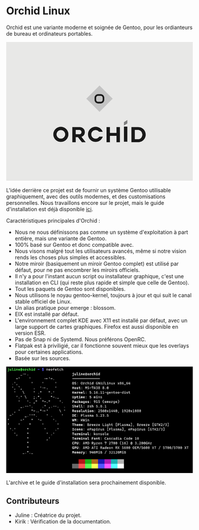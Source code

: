 # Orchid Linux 

Orchid est une variante moderne et soignée de Gentoo, pour les ordianteurs de bureau et ordinateurs portables.

![Orchid Logo](img/ORCHID_LOGO.png)

L'idée derrière ce projet est de fournir un système Gentoo utilisable graphiquement, avec des outils modernes, et des customisations personnelles.
Nous travaillons encore sur le projet, mais le guide d'installation est déjà disponible [ici](https://github.com/juliiine/orchid/blob/main/Installation.md).

Caractéristiques principales d'Orchid :

- Nous ne nous définissons pas comme un système d'exploitation à part entière, mais une variante de Gentoo. 
- 100% basé sur Gentoo et donc compatible avec.
- Nous visons malgré tout les utilisateurs avancés, même si notre vision rends les choses plus simples et accessibles.
- Notre miroir (basiquement un miroir Gentoo complet) est utilisé par défaut, pour ne pas encombrer les miroirs officiels.
- Il n'y a pour l'instant aucun script ou installateur graphique, c'est une installation en CLI (qui reste plus rapide et simple que celle de Gentoo).
- Tout les paquets de Gentoo sont disponibles.
- Nous utilisons le noyau gentoo-kernel, toujours à jour et qui suit le canal stable officiel de Linux.
- Un alias pratique pour emerge : blossom.
- EIX est installé par défaut.
- L'environnement complet KDE avec X11 est installé par défaut, avec un large support de cartes graphiques. Firefox est aussi disponible en version ESR.
- Pas de Snap ni de Systemd. Nous préférons OpenRC. 
- Flatpak est à priviligié, car il fonctionne souvent mieux que les overlays pour certaines applications.
- Basée sur les sources.

![OrchidNeofetch](img/Screenshot_20220226_171132.png)


L'archive et le guide d'installation sera prochainement disponible.

## Contributeurs

- Juline : Créatrice du projet.
- Kirik : Vérification de la documentation.
